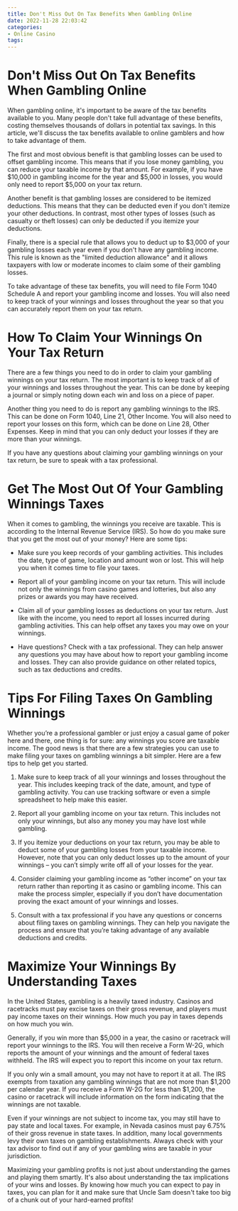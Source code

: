```yaml
---
title: Don't Miss Out On Tax Benefits When Gambling Online
date: 2022-11-28 22:03:42
categories:
- Online Casino
tags:
---
```



#  Don't Miss Out On Tax Benefits When Gambling Online

When gambling online, it's important to be aware of the tax benefits available to you. Many people don't take full advantage of these benefits, costing themselves thousands of dollars in potential tax savings. In this article, we'll discuss the tax benefits available to online gamblers and how to take advantage of them.

The first and most obvious benefit is that gambling losses can be used to offset gambling income. This means that if you lose money gambling, you can reduce your taxable income by that amount. For example, if you have $10,000 in gambling income for the year and $5,000 in losses, you would only need to report $5,000 on your tax return.

Another benefit is that gambling losses are considered to be itemized deductions. This means that they can be deducted even if you don't itemize your other deductions. In contrast, most other types of losses (such as casualty or theft losses) can only be deducted if you itemize your deductions.

Finally, there is a special rule that allows you to deduct up to $3,000 of your gambling losses each year even if you don't have any gambling income. This rule is known as the "limited deduction allowance" and it allows taxpayers with low or moderate incomes to claim some of their gambling losses.

To take advantage of these tax benefits, you will need to file Form 1040 Schedule A and report your gambling income and losses. You will also need to keep track of your winnings and losses throughout the year so that you can accurately report them on your tax return.

#  How To Claim Your Winnings On Your Tax Return

There are a few things you need to do in order to claim your gambling winnings on your tax return. The most important is to keep track of all of your winnings and losses throughout the year. This can be done by keeping a journal or simply noting down each win and loss on a piece of paper.

Another thing you need to do is report any gambling winnings to the IRS. This can be done on Form 1040, Line 21, Other Income. You will also need to report your losses on this form, which can be done on Line 28, Other Expenses. Keep in mind that you can only deduct your losses if they are more than your winnings.

If you have any questions about claiming your gambling winnings on your tax return, be sure to speak with a tax professional.

#  Get The Most Out Of Your Gambling Winnings Taxes

When it comes to gambling, the winnings you receive are taxable. This is according to the Internal Revenue Service (IRS). So how do you make sure that you get the most out of your money? Here are some tips:

- Make sure you keep records of your gambling activities. This includes the date, type of game, location and amount won or lost. This will help you when it comes time to file your taxes.

- Report all of your gambling income on your tax return. This will include not only the winnings from casino games and lotteries, but also any prizes or awards you may have received.

- Claim all of your gambling losses as deductions on your tax return. Just like with the income, you need to report all losses incurred during gambling activities. This can help offset any taxes you may owe on your winnings.

- Have questions? Check with a tax professional. They can help answer any questions you may have about how to report your gambling income and losses. They can also provide guidance on other related topics, such as tax deductions and credits.

#  Tips For Filing Taxes On Gambling Winnings

Whether you’re a professional gambler or just enjoy a casual game of poker here and there, one thing is for sure: any winnings you score are taxable income. The good news is that there are a few strategies you can use to make filing your taxes on gambling winnings a bit simpler. Here are a few tips to help get you started.

1. Make sure to keep track of all your winnings and losses throughout the year. This includes keeping track of the date, amount, and type of gambling activity. You can use tracking software or even a simple spreadsheet to help make this easier.

2. Report all your gambling income on your tax return. This includes not only your winnings, but also any money you may have lost while gambling.

3. If you itemize your deductions on your tax return, you may be able to deduct some of your gambling losses from your taxable income. However, note that you can only deduct losses up to the amount of your winnings – you can’t simply write off all of your losses for the year.

4. Consider claiming your gambling income as “other income” on your tax return rather than reporting it as casino or gambling income. This can make the process simpler, especially if you don’t have documentation proving the exact amount of your winnings and losses.

5. Consult with a tax professional if you have any questions or concerns about filing taxes on gambling winnings. They can help you navigate the process and ensure that you’re taking advantage of any available deductions and credits.

#  Maximize Your Winnings By Understanding Taxes

In the United States, gambling is a heavily taxed industry. Casinos and racetracks must pay excise taxes on their gross revenue, and players must pay income taxes on their winnings. How much you pay in taxes depends on how much you win.

Generally, if you win more than $5,000 in a year, the casino or racetrack will report your winnings to the IRS. You will then receive a Form W-2G, which reports the amount of your winnings and the amount of federal taxes withheld. The IRS will expect you to report this income on your tax return.

If you only win a small amount, you may not have to report it at all. The IRS exempts from taxation any gambling winnings that are not more than $1,200 per calendar year. If you receive a Form W-2G for less than $1,200, the casino or racetrack will include information on the form indicating that the winnings are not taxable.

Even if your winnings are not subject to income tax, you may still have to pay state and local taxes. For example, in Nevada casinos must pay 6.75% of their gross revenue in state taxes. In addition, many local governments levy their own taxes on gambling establishments. Always check with your tax advisor to find out if any of your gambling wins are taxable in your jurisdiction.

Maximizing your gambling profits is not just about understanding the games and playing them smartly. It's also about understanding the tax implications of your wins and losses. By knowing how much you can expect to pay in taxes, you can plan for it and make sure that Uncle Sam doesn't take too big of a chunk out of your hard-earned profits!